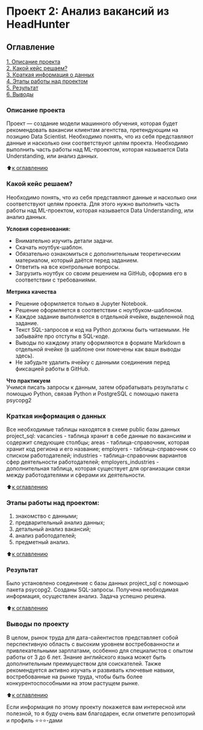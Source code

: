 # Проект 2: Анализ вакансий из HeadHunter

## Оглавление  
[1. Описание проекта](https://github.com/Niclausiv/sf_data_science/blob/main/project_2/README.md#Описание-проекта)  
[2. Какой кейс решаем?](https://github.com/Niclausiv/sf_data_science/blob/main/project_2/README.md#Какой-кейс-решаем?)  
[3. Краткая информация о данных](https://github.com/Niclausiv/sf_data_science/blob/main/project_2/README.md#Краткая-информация-о-данных)  
[4. Этапы работы над проектом](https://github.com/Niclausiv/sf_data_science/blob/main/project_2/README.md#Этапы-работы-над-проектом)  
[5. Результат](https://github.com/Niclausiv/sf_data_science/blob/main/project_2/README.md#Результат)    
[6. Выводы](https://github.com/Niclausiv/sf_data_science/blob/main/project_2/README.md#Выводы) 

### Описание проекта    
Проект — создание модели машинного обучения, которая будет рекомендовать вакансии клиентам агентства, претендующим на позицию Data Scientist. Необходимо понять, что из себя представляют данные и насколько они соответствуют целям проекта. Необходимо выполнить часть работы над ML-проектом, которая называется Data Understanding, или анализ данных.


:arrow_up:[к оглавлению](https://github.com/Niclausiv/sf_data_science/blob/main/project_2/README.md#Оглавление)

### Какой кейс решаем?    
Необходимо понять, что из себя представляют данные и насколько они соответствуют целям проекта. Для этого нужно выполнить часть работы над ML-проектом, которая называется Data Understanding, или анализ данных.


**Условия соревнования:**  
- Внимательно изучить детали задачи.
- Скачать ноутбук-шаблон.
- Обязательно ознакомиться с дополнительным теоретическим материалом, который даётся перед заданием.
- Ответить на все контрольные вопросы.
- Загрузить ноутбук со своим решением на GitHub, оформив его в соответствии с требованиями.


**Метрика качества**     
- Решение оформляется только в Jupyter Notebook.
- Решение оформляется в соответствии с ноутбуком-шаблоном.
- Каждое задание выполняется в отдельной ячейке, выделенной под задание.
- Текст SQL-запросов и код на Python должны быть читаемыми. Не забывайте про отступы в SQL-коде.
- Выводы по каждому этапу оформляются в формате Markdown в отдельной ячейке (в шаблоне они помечены как ваши   выводы здесь).
- Не забудьте удалить ячейку с данными соединения перед фиксацией работы в GitHub.

**Что практикуем**     
Учимся писать запросы к данным, затем обрабатывать результаты с помощью Python, связав Python и PostgreSQL с помощью пакета psycopg2

### Краткая информация о данных
Все необходимые таблицы находятся в схеме public базы данных project_sql:
vacancies - таблица хранит в себе данные по вакансиям и содержит следующие столбцы;
areas - таблица-справочник, которая хранит код региона и его название;
employers - таблица-справочник со списком работодателей;
industries - таблица-справочник вариантов сфер деятельности работодателей;
employers_industries - дополнительная таблица, которая существует для организации связи между работодателями и сферами их деятельности.
  
:arrow_up:[к оглавлению](https://github.com/Niclausiv/sf_data_science/tree/main/project_2/README.md#Оглавление)

### Этапы работы над проектом:  
1. знакомство с данными;
2. предварительный анализ данных;
3. детальный анализ вакансий;
4. анализ работодателей;
5. предметный анализ.

:arrow_up:[к оглавлению](https://github.com/Niclausiv/sf_data_science/tree/main/project_2/README.md#Оглавление)

### Результат  
Было установлено соединение с базы данных project_sql с помощью пакета psycopg2.
Созданы SQL-запросы. Получена необходимая информация, осуществлен анализ.
Задача успешно решена. 

:arrow_up:[к оглавлению](https://github.com/Niclausiv/sf_data_science/tree/main/project_2/README.md#Оглавление)

### Выводы по проекту
В целом, рынок труда для дата-сайентистов представляет собой перспективную область с высоким уровнем востребованности и привлекательными зарплатами, особенно для специалистов с опытом работы от 3 до 6 лет. Знание английского языка может быть дополнительным преимуществом для соискателей. Также рекомендуется активно изучать и развивать ключевые навыки, востребованные на рынке труда, чтобы быть более конкурентоспособными на этом растущем рынке.  

:arrow_up:[к оглавлению](https://github.com/Niclausiv/sf_data_science/tree/main/project_2/README.md#Оглавление)

Если информация по этому проекту покажется вам интересной или полезной, то я буду очень вам благодарен, если отметите репозиторий и профиль ⭐️⭐️⭐️-дами